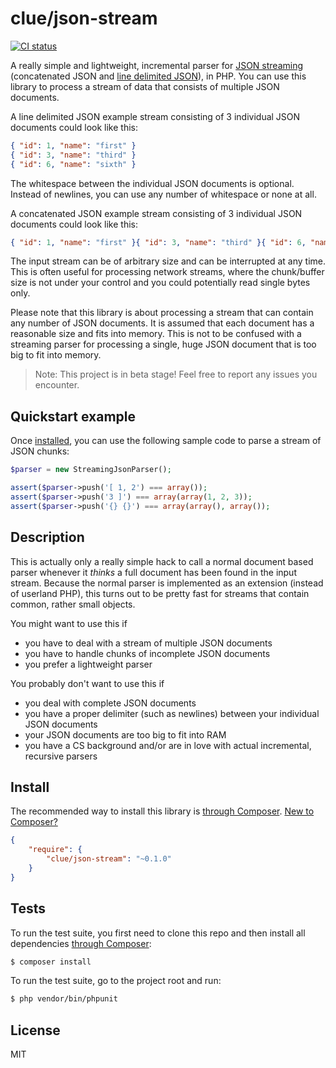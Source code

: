 # clue/json-stream

[![CI status](https://github.com/clue/php-json-stream/workflows/CI/badge.svg)](https://github.com/clue/php-json-stream/actions)

A really simple and lightweight, incremental parser for [JSON streaming](https://en.wikipedia.org/wiki/JSON_Streaming)
(concatenated JSON and [line delimited JSON](https://en.wikipedia.org/wiki/Line_Delimited_JSON)), in PHP.
You can use this library to process a stream of data that consists of multiple JSON documents.

A line delimited JSON example stream consisting of 3 individual JSON documents could look like this:

```json
{ "id": 1, "name": "first" }
{ "id": 3, "name": "third" }
{ "id": 6, "name": "sixth" }
```

The whitespace between the individual JSON documents is optional.
Instead of newlines, you can use any number of whitespace or none at all.

A concatenated JSON example stream consisting of 3 individual JSON documents could look like this:
```json
{ "id": 1, "name": "first" }{ "id": 3, "name": "third" }{ "id": 6, "name": "sixth"}
```

The input stream can be of arbitrary size and can be interrupted at any time.
This is often useful for processing network streams, where the chunk/buffer size is
not under your control and you could potentially read single bytes only.

Please note that this library is about processing a stream that can contain any number of
JSON documents.
It is assumed that each document has a reasonable size and fits into memory.
This is not to be confused with a streaming parser for processing a single, huge JSON document
that is too big to fit into memory.

> Note: This project is in beta stage! Feel free to report any issues you encounter.

## Quickstart example

Once [installed](#install), you can use the following sample code to parse a stream of JSON chunks:

```php
$parser = new StreamingJsonParser();

assert($parser->push('[ 1, 2') === array());
assert($parser->push('3 ]') === array(array(1, 2, 3));
assert($parser->push('{} {}') === array(array(), array());
```

## Description

This is actually only a really simple hack to call a normal document based parser
whenever it *thinks* a full document has been found in the input stream.
Because the normal parser is implemented as an extension (instead of userland PHP),
this turns out to be pretty fast for streams that contain common, rather small
objects.

You might want to use this if

* you have to deal with a stream of multiple JSON documents
* you have to handle chunks of incomplete JSON documents
* you prefer a lightweight parser 

You probably don't want to use this if

* you deal with complete JSON documents
* you have a proper delimiter (such as newlines) between your individual JSON documents
* your JSON documents are too big to fit into RAM
* you have a CS background and/or are in love with actual incremental, recursive parsers

## Install

The recommended way to install this library is [through Composer](https://getcomposer.org/).
[New to Composer?](https://getcomposer.org/doc/00-intro.md)

```JSON
{
    "require": {
        "clue/json-stream": "~0.1.0"
    }
}
```

## Tests

To run the test suite, you first need to clone this repo and then install all
dependencies [through Composer](https://getcomposer.org):

```bash
$ composer install
```

To run the test suite, go to the project root and run:

```bash
$ php vendor/bin/phpunit
```

## License

MIT
